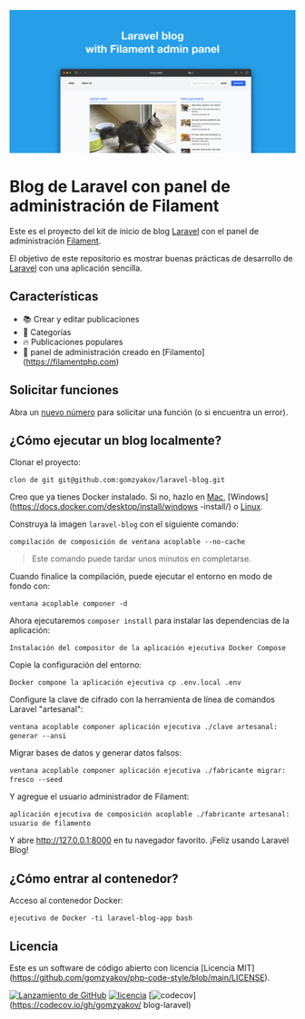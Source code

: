 ![Blog de Laravel con panel de administración de Filament](../docs/social-preview-en.png)

# Blog de Laravel con panel de administración de Filament

Este es el proyecto del kit de inicio de blog [Laravel](https://laravel.com) con el panel de administración [Filament](https://filamentphp.com).

El objetivo de este repositorio es mostrar buenas prácticas de desarrollo de [Laravel](https://laravel.com) con una aplicación sencilla.

## Características

- 📚 Crear y editar publicaciones
- 🥑 Categorías
- 🔥 Publicaciones populares
- 🎉 panel de administración creado en [Filamento] (https://filamentphp.com)

## Solicitar funciones

Abra un [nuevo número](https://github.com/gomzyakov/laravel-blog/issues/new) para solicitar una función (o si encuentra un error).

## ¿Cómo ejecutar un blog localmente?

Clonar el proyecto:

```golpecito
clon de git git@github.com:gomzyakov/laravel-blog.git
```

Creo que ya tienes Docker instalado. Si no, hazlo en [Mac](https://docs.docker.com/desktop/install/mac-install/), [Windows](https://docs.docker.com/desktop/install/windows -install/) o [Linux](https://docs.docker.com/desktop/install/linux-install/).

Construya la imagen `laravel-blog` con el siguiente comando:

```golpecito
compilación de composición de ventana acoplable --no-cache
```

>Este comando puede tardar unos minutos en completarse.

Cuando finalice la compilación, puede ejecutar el entorno en modo de fondo con:

```golpecito
ventana acoplable componer -d
```

Ahora ejecutaremos `composer install` para instalar las dependencias de la aplicación:

```golpecito
Instalación del compositor de la aplicación ejecutiva Docker Compose
```

Copie la configuración del entorno:

```golpecito
Docker compone la aplicación ejecutiva cp .env.local .env
```

Configure la clave de cifrado con la herramienta de línea de comandos Laravel "artesanal":

```golpecito
ventana acoplable componer aplicación ejecutiva ./clave artesanal: generar --ansi
```

Migrar bases de datos y generar datos falsos:

```golpecito
ventana acoplable componer aplicación ejecutiva ./fabricante migrar: fresco --seed
```

Y agregue el usuario administrador de Filament:

```golpecito
aplicación ejecutiva de composición acoplable ./fabricante artesanal: usuario de filamento
```

Y abre http://127.0.0.1:8000 en tu navegador favorito. ¡Feliz usando Laravel Blog!

## ¿Cómo entrar al contenedor?

Acceso al contenedor Docker:

```golpecito
ejecutivo de Docker -ti laravel-blog-app bash
```

## Licencia

Este es un software de código abierto con licencia [Licencia MIT] (https://github.com/gomzyakov/php-code-style/blob/main/LICENSE).


[![Lanzamiento de GitHub](https://img.shields.io/github/release/gomzyakov/laravel-blog.svg)](https://github.com/gomzyakov/laravel-blog/releases/latest)
[![licencia](https://img.shields.io/badge/License-MIT-green.svg)](https://github.com/gomzyakov/laravel-blog/blob/development/LICENSE)
[![codecov](https://codecov.io/gh/gomzyakov/laravel-blog/branch/main/graph/badge.svg?token=4CYTVMVUYV)](https://codecov.io/gh/gomzyakov/ blog-laravel)
